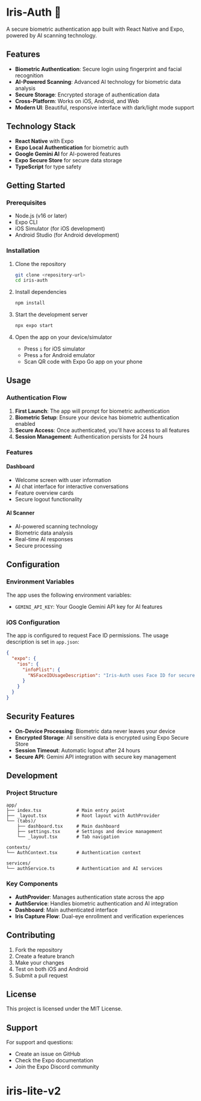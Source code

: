 # Iris-Auth 🔐

A secure biometric authentication app built with React Native and Expo, powered by AI scanning technology.

## Features

- **Biometric Authentication**: Secure login using fingerprint and facial recognition
- **AI-Powered Scanning**: Advanced AI technology for biometric data analysis
- **Secure Storage**: Encrypted storage of authentication data
- **Cross-Platform**: Works on iOS, Android, and Web
- **Modern UI**: Beautiful, responsive interface with dark/light mode support

## Technology Stack

- **React Native** with Expo
- **Expo Local Authentication** for biometric auth
- **Google Gemini AI** for AI-powered features
- **Expo Secure Store** for secure data storage
- **TypeScript** for type safety

## Getting Started

### Prerequisites

- Node.js (v16 or later)
- Expo CLI
- iOS Simulator (for iOS development)
- Android Studio (for Android development)

### Installation

1. Clone the repository
   ```bash
   git clone <repository-url>
   cd iris-auth
   ```

2. Install dependencies
   ```bash
   npm install
   ```

3. Start the development server
   ```bash
   npx expo start
   ```

4. Open the app on your device/simulator
   - Press `i` for iOS simulator
   - Press `a` for Android emulator
   - Scan QR code with Expo Go app on your phone

## Usage

### Authentication Flow

1. **First Launch**: The app will prompt for biometric authentication
2. **Biometric Setup**: Ensure your device has biometric authentication enabled
3. **Secure Access**: Once authenticated, you'll have access to all features
4. **Session Management**: Authentication persists for 24 hours

### Features

#### Dashboard
- Welcome screen with user information
- AI chat interface for interactive conversations
- Feature overview cards
- Secure logout functionality

#### AI Scanner
- AI-powered scanning technology
- Biometric data analysis
- Real-time AI responses
- Secure processing

## Configuration

### Environment Variables

The app uses the following environment variables:

- `GEMINI_API_KEY`: Your Google Gemini API key for AI features

### iOS Configuration

The app is configured to request Face ID permissions. The usage description is set in `app.json`:

```json
{
  "expo": {
    "ios": {
      "infoPlist": {
        "NSFaceIDUsageDescription": "Iris-Auth uses Face ID for secure biometric authentication."
      }
    }
  }
}
```

## Security Features

- **On-Device Processing**: Biometric data never leaves your device
- **Encrypted Storage**: All sensitive data is encrypted using Expo Secure Store
- **Session Timeout**: Automatic logout after 24 hours
- **Secure API**: Gemini API integration with secure key management

## Development

### Project Structure

```
app/
├── index.tsx             # Main entry point
├── _layout.tsx           # Root layout with AuthProvider
└── (tabs)/
    ├── dashboard.tsx     # Main dashboard
    ├── settings.tsx      # Settings and device management
    └── _layout.tsx       # Tab navigation

contexts/
└── AuthContext.tsx       # Authentication context

services/
└── authService.ts        # Authentication and AI services
```

### Key Components

- **AuthProvider**: Manages authentication state across the app
- **AuthService**: Handles biometric authentication and AI integration
- **Dashboard**: Main authenticated interface
- **Iris Capture Flow**: Dual-eye enrollment and verification experiences

## Contributing

1. Fork the repository
2. Create a feature branch
3. Make your changes
4. Test on both iOS and Android
5. Submit a pull request

## License

This project is licensed under the MIT License.

## Support

For support and questions:
- Create an issue on GitHub
- Check the Expo documentation
- Join the Expo Discord community
# iris-lite-v2

